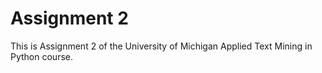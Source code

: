 # Assignment 2
This is Assignment 2 of the University of Michigan Applied Text Mining in Python course.
